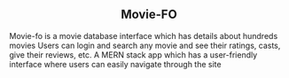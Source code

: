 <h2><center>Movie-FO</center></h2>

Movie-fo is a movie database interface which has details about hundreds movies 
Users can login and search any movie and see their ratings, casts, give their reviews, etc.
A MERN stack app which has a user-friendly interface where users can easily navigate through the site 
